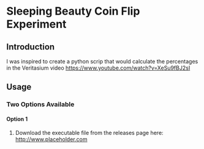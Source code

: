 # Sleeping Beauty Coin Flip Experiment

## Introduction
I was inspired to create a python scrip that would calculate the percentages in the Veritasium video https://www.youtube.com/watch?v=XeSu9fBJ2sI

## Usage

### Two Options Available

#### Option 1
1. Download the executable file from the releases page here: http://www.placeholder.com